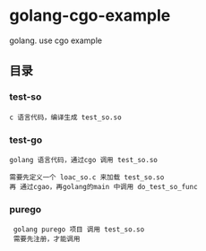 # golang-cgo-example
golang. use cgo example 

## 目录

### test-so 
```
c 语言代码，编译生成 test_so.so 
```

### test-go 
```
golang 语言代码，通过cgo 调用 test_so.so 

需要先定义一个 loac_so.c 来加载 test_so.so
再 通过cgao，再golang的main 中调用 do_test_so_func
```

### purego 
```
 golang purego 项目 调用 test_so.so 
 需要先注册，才能调用
```